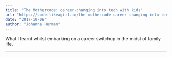 ```yaml
---
title: "The Mothercode: career-changing into tech with kids"
url: "https://code.likeagirl.io/the-mothercode-career-changing-into-tech-with-kids-d16a44f70f29"
date: "2017-10-08"
author: "Johanna Herman"
---
```


What I learnt whilst embarking on a career switchup in the midst of family life.

---
